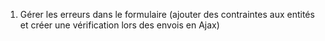 1. Gérer les erreurs dans le formulaire (ajouter des contraintes aux entités et créer une vérification lors des envois en Ajax)